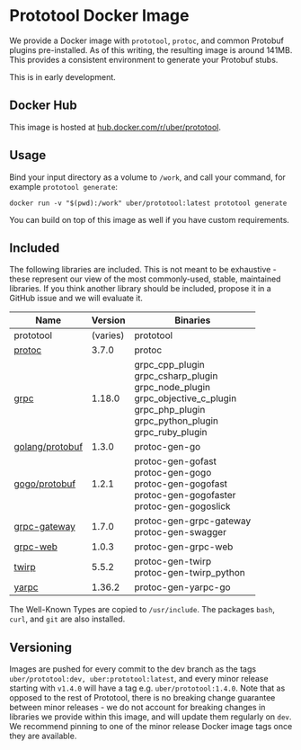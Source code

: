 # Prototool Docker Image

We provide a Docker image with `prototool`, `protoc`, and common Protobuf plugins pre-installed. As of
this writing, the resulting image is around 141MB. This provides a consistent environment to generate your Protobuf
stubs.

This is in early development.

## Docker Hub

This image is hosted at [hub.docker.com/r/uber/prototool](https://hub.docker.com/r/uber/prototool).

## Usage

Bind your input directory as a volume to `/work`, and call your command, for example `prototool generate`:

```
docker run -v "$(pwd):/work" uber/prototool:latest prototool generate
```

You can build on top of this image as well if you have custom requirements.

## Included

The following libraries are included. This is not meant to be exhaustive - these represent our view of the most
commonly-used, stable, maintained libraries. If you think another library should be included, propose it in
a GitHub issue and we will evaluate it.

| Name | Version | Binaries |
| --- | --- | --- |
| prototool | (varies) | prototool |
| [protoc] | 3.7.0 | protoc |
| [grpc] | 1.18.0 | grpc_cpp_plugin<br>grpc_csharp_plugin<br>grpc_node_plugin<br>grpc_objective_c_plugin<br>grpc_php_plugin<br>grpc_python_plugin<br>grpc_ruby_plugin |
| [golang/protobuf] | 1.3.0 | protoc-gen-go |
| [gogo/protobuf] | 1.2.1 | protoc-gen-gofast<br>protoc-gen-gogo<br>protoc-gen-gogofast<br>protoc-gen-gogofaster<br>protoc-gen-gogoslick |
| [grpc-gateway] | 1.7.0 | protoc-gen-grpc-gateway<br>protoc-gen-swagger |
| [grpc-web] | 1.0.3 | protoc-gen-grpc-web |
| [twirp] | 5.5.2 | protoc-gen-twirp<br>protoc-gen-twirp_python |
| [yarpc] | 1.36.2 | protoc-gen-yarpc-go |

The Well-Known Types are copied to `/usr/include`. The packages `bash`, `curl`, and `git` are also installed.

## Versioning

Images are pushed for every commit to the dev branch as the tags `uber/prototool:dev, uber:prototool:latest`, and
every minor release starting with `v1.4.0` will have a tag e.g. `uber/prototool:1.4.0`. Note that as opposed
to the rest of Prototool, there is no breaking change guarantee between minor releases - we do not account
for breaking changes in libraries we provide within this image, and will update them regularly on `dev`.
We recommend pinning to one of the minor release Docker image tags once they are available.

[protoc]: https://github.com/protocolbuffers/protobuf
[grpc]: https://github.com/grpc/grpc
[golang/protobuf]: https://github.com/golang/protobuf
[gogo/protobuf]: https://github.com/gogo/protobuf
[grpc-gateway]: https://github.com/grpc-ecosystem/grpc-gateway
[grpc-web]: https://github.com/grpc/grpc-web
[twirp]: https://github.com/twitchtv/twirp
[yarpc]: https://github.com/yarpc/yarpc-go
